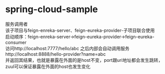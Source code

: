 # spring-cloud-sample

服务调用者<br>
该子项目与feign-enreka-server、feign-eureka-provider-子项目联合使用<br>
启动顺序：feign-enreka-server->feign-eureka-provider->feign-eureka-consumer<br>
访问http://localhost:7777/hello/abc 之后内部会自动调用服务http://localhost:8888/hello-provider?name=abc<br>
并返回其结果，也就是暴露在外面的是host不变，port跟uri地址都会发生跳转，zuul可以保证暴露在外面的host也发生变化